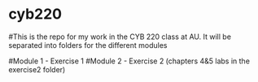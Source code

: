# cyb220
#This is the repo for my work in the CYB 220 class at AU. It will be separated into folders for the different modules

#Module 1 - Exercise 1
#Module 2 - Exercise 2 (chapters 4&5 labs in the exercise2 folder)
